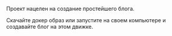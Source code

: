 Проект нацелен на создание простейшего блога. 

Скачайте докер образ или запустите на своем компьютере и создавайте блог на этом движке. 
